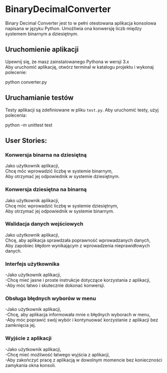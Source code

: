 # BinaryDecimalConverter

Binary Decimal Converter jest to w pełni otestowana aplikacja konsolowa napisana w języku Python. Umożliwia ona konwersję liczb między systemem binarnym a dziesiętnym. 

## Uruchomienie aplikacji
Upewnij się, że masz zainstalowanego Pythona w wersji 3.x  
Aby uruchomić aplikację, otwórz terminal w katalogu projektu i wykonaj polecenie:

python converter.py

## Uruchamianie testów

Testy aplikacji są zdefiniowane w pliku `test.py`. Aby uruchomić testy, użyj polecenia:

python -m unittest test

## User Stories:

### Konwersja binarna na dziesiętną
Jako użytkownik aplikacji,  
Chcę móc wprowadzić liczbę w systemie binarnym,  
Aby otrzymać jej odpowiednik w systemie dziesiętnym.


### Konwersja dziesiętna na binarną

Jako użytkownik aplikacji,  
Chcę móc wprowadzić liczbę w systemie dziesiętnym,  
Aby otrzymać jej odpowiednik w systemie binarnym.


### Walidacja danych wejściowych
Jako użytkownik aplikacji,  
Chcę, aby aplikacja sprawdzała poprawność wprowadzanych danych,  
Aby zapobiec błędom wynikającym z wprowadzenia nieprawidłowych danych.

### Interfejs użytkownika

-Jako użytkownik aplikacji,  
-Chcę mieć jasne i proste instrukcje dotyczące korzystania z aplikacji,  
-Aby móc łatwo i skutecznie dokonać konwersji.  

### Obsługa błędnych wyborów w menu

-Jako użytkownik aplikacji,  
-Chcę, aby aplikacja informowała mnie o błędnych wyborach w menu,  
-Aby móc poprawić swój wybór i kontynuować korzystanie z aplikacji bez zamknięcia jej.  

### Wyjście z aplikacji

-Jako użytkownik aplikacji,  
-Chcę mieć możliwość łatwego wyjścia z aplikacji,  
-Aby zakończyć pracę z aplikacją w dowolnym momencie bez konieczności zamykania okna konsoli.
